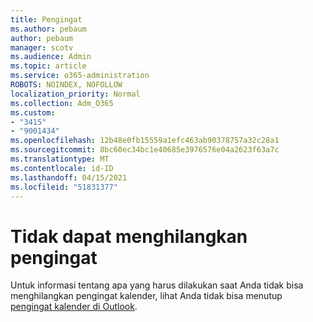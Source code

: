 ```yaml
---
title: Pengingat
ms.author: pebaum
author: pebaum
manager: scotv
ms.audience: Admin
ms.topic: article
ms.service: o365-administration
ROBOTS: NOINDEX, NOFOLLOW
localization_priority: Normal
ms.collection: Adm_O365
ms.custom:
- "3415"
- "9001434"
ms.openlocfilehash: 12b48e0fb15559a1efc463ab90378757a32c28a1
ms.sourcegitcommit: 8bc60ec34bc1e40685e3976576e04a2623f63a7c
ms.translationtype: MT
ms.contentlocale: id-ID
ms.lasthandoff: 04/15/2021
ms.locfileid: "51831377"
---
```

# <a name="cannot-dismiss-reminders"></a>Tidak dapat menghilangkan pengingat

Untuk informasi tentang apa yang harus dilakukan saat Anda tidak bisa menghilangkan pengingat kalender, lihat Anda tidak bisa menutup [pengingat kalender di Outlook](https://docs.microsoft.com/exchange/troubleshoot/calendar-reminders/cannot-dismiss-outlook-calendar-reminders).


